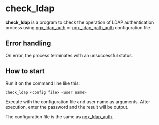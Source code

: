 # check\_ldap

**check\_ldap** is a program to check the operation of LDAP authentication process using [ngx\_ldap\_auth](ngx_ldap_auth.md) or [ngx\_ldap\_path\_auth](ngx_ldap_path_auth.md) configuration file.  

## Error handling

On error, the process terminates with an unsuccessful status. 

## How to start

Run it on the command line like this:

```
check_ldap <config file> <user name>
```

Execute with the configuration file and user name as arguments.
After execution, enter the password and the result will be output.

The configuration file is the same as [ngx\_ldap\_auth](ngx_ldap_auth.md).
